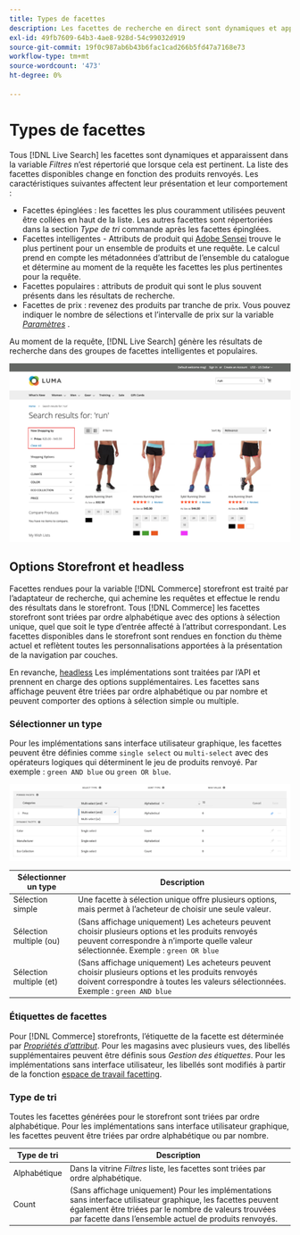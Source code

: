 ```yaml
---
title: Types de facettes
description: Les facettes de recherche en direct sont dynamiques et apparaissent dans la liste Filtres lorsque cela est pertinent.
exl-id: 49fb7609-64b3-4ae8-928d-54c99032d919
source-git-commit: 19f0c987ab6b43b6fac1cad266b5fd47a7168e73
workflow-type: tm+mt
source-wordcount: '473'
ht-degree: 0%

---
```


# Types de facettes

Tous [!DNL Live Search] les facettes sont dynamiques et apparaissent dans la variable *Filtres* n’est répertorié que lorsque cela est pertinent. La liste des facettes disponibles change en fonction des produits renvoyés. Les caractéristiques suivantes affectent leur présentation et leur comportement :

* Facettes épinglées : les facettes les plus couramment utilisées peuvent être collées en haut de la liste. Les autres facettes sont répertoriées dans la section *Type de tri* commande après les facettes épinglées.
* Facettes intelligentes - Attributs de produit qui [Adobe Sensei](https://www.adobe.com/sensei.html) trouve le plus pertinent pour un ensemble de produits et une requête. Le calcul prend en compte les métadonnées d’attribut de l’ensemble du catalogue et détermine au moment de la requête les facettes les plus pertinentes pour la requête.
* Facettes populaires : attributs de produit qui sont le plus souvent présents dans les résultats de recherche.
* Facettes de prix : revenez des produits par tranche de prix. Vous pouvez indiquer le nombre de sélections et l’intervalle de prix sur la variable [*Paramètres*](settings.md) .

Au moment de la requête, [!DNL Live Search] génère les résultats de recherche dans des groupes de facettes intelligentes et populaires.

![Facettes - Prix](assets/storefront-search-results-run-price.png)

## Options Storefront et headless

Facettes rendues pour la variable [!DNL Commerce] storefront est traité par l’adaptateur de recherche, qui achemine les requêtes et effectue le rendu des résultats dans le storefront. Tous [!DNL Commerce] les facettes storefront sont triées par ordre alphabétique avec des options à sélection unique, quel que soit le type d’entrée affecté à l’attribut correspondant. Les facettes disponibles dans le storefront sont rendues en fonction du thème actuel et reflètent toutes les personnalisations apportées à la présentation de la navigation par couches.

En revanche, [headless](https://devdocs.magento.com/guides/v2.4/architecture/archi_perspectives/webapi-vision.html) Les implémentations sont traitées par l’API et prennent en charge des options supplémentaires. Les facettes sans affichage peuvent être triées par ordre alphabétique ou par nombre et peuvent comporter des options à sélection simple ou multiple.

### Sélectionner un type

Pour les implémentations sans interface utilisateur graphique, les facettes peuvent être définies comme `single select` ou `multi-select` avec des opérateurs logiques qui déterminent le jeu de produits renvoyé. Par exemple : `green AND blue` ou `green OR blue`.

![Facettes : sélectionnez le type](assets/facets-select-type.png)

| Sélectionner un type | Description |
|--- |--- |
| Sélection simple | Une facette à sélection unique offre plusieurs options, mais permet à l’acheteur de choisir une seule valeur. |
| Sélection multiple (ou) | (Sans affichage uniquement) Les acheteurs peuvent choisir plusieurs options et les produits renvoyés peuvent correspondre à n’importe quelle valeur sélectionnée. Exemple : `green OR blue` |
| Sélection multiple (et) | (Sans affichage uniquement) Les acheteurs peuvent choisir plusieurs options et les produits renvoyés doivent correspondre à toutes les valeurs sélectionnées. Exemple : `green AND blue` |

### Étiquettes de facettes

Pour [!DNL Commerce] storefronts, l’étiquette de la facette est déterminée par [*Propriétés d’attribut*](https://docs.magento.com/user-guide/stores/attribute-product-create.html). Pour les magasins avec plusieurs vues, des libellés supplémentaires peuvent être définis sous *Gestion des étiquettes*. Pour les implémentations sans interface utilisateur, les libellés sont modifiés à partir de la fonction [espace de travail facetting](faceting-workspace.md).

### Type de tri

Toutes les facettes générées pour le storefront sont triées par ordre alphabétique. Pour les implémentations sans interface utilisateur graphique, les facettes peuvent être triées par ordre alphabétique ou par nombre.

| Type de tri | Description |
|--- |--- |
| Alphabétique | Dans la vitrine *Filtres* liste, les facettes sont triées par ordre alphabétique. |
| Count | (Sans affichage uniquement) Pour les implémentations sans interface utilisateur graphique, les facettes peuvent également être triées par le nombre de valeurs trouvées par facette dans l’ensemble actuel de produits renvoyés. |
